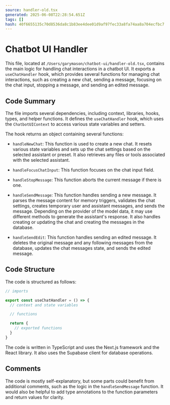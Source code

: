 ```yaml
---
source: handler-old.tsx
generated: 2025-06-08T22:28:54.651Z
tags: []
hash: 40f6655135c70d8536da8c1b83ee4dee01d9af97fec33a8fa74aa8a704ecfbc7
---
```


# Chatbot UI Handler

This file, located at `/Users/garymason/chatbot-ui/handler-old.tsx`, contains the main logic for handling chat interactions in a chatbot UI. It exports a `useChatHandler` hook, which provides several functions for managing chat interactions, such as creating a new chat, sending a message, focusing on the chat input, stopping a message, and sending an edited message.

## Code Summary

The file imports several dependencies, including context, libraries, hooks, types, and helper functions. It defines the `useChatHandler` hook, which uses the `ChatbotUIContext` to access various state variables and setters.

The hook returns an object containing several functions:

- `handleNewChat`: This function is used to create a new chat. It resets various state variables and sets up the chat settings based on the selected assistant or preset. It also retrieves any files or tools associated with the selected assistant.

- `handleFocusChatInput`: This function focuses on the chat input field.

- `handleStopMessage`: This function aborts the current message if there is one.

- `handleSendMessage`: This function handles sending a new message. It parses the message content for memory triggers, validates the chat settings, creates temporary user and assistant messages, and sends the message. Depending on the provider of the model data, it may use different methods to generate the assistant's response. It also handles creating or updating the chat and creating the messages in the database.

- `handleSendEdit`: This function handles sending an edited message. It deletes the original message and any following messages from the database, updates the chat messages state, and sends the edited message.

## Code Structure

The code is structured as follows:

```ts
// imports

export const useChatHandler = () => {
  // context and state variables

  // functions

  return {
    // exported functions
  }
}
```

The code is written in TypeScript and uses the Next.js framework and the React library. It also uses the Supabase client for database operations.

## Comments

The code is mostly self-explanatory, but some parts could benefit from additional comments, such as the logic in the `handleSendMessage` function. It would also be helpful to add type annotations to the function parameters and return values for clarity.